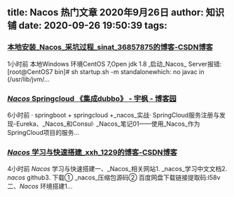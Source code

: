
title: Nacos 热门文章 2020年9月26日
author: 知识铺
date: 2020-09-26 19:50:39
tags: 
---
  
### [本地安装_Nacos_采坑过程_sinat_36857875的博客-CSDN博客](https://zshipu.com/t?url=https://blog.csdn.net/sinat_36857875/article/details/108815505)

 1小时前 本地Windows 环境CentOS 7,Open jdk 1.8 ,启动_Nacos_ Server报错:[root@CentOS7 bin]# sh startup.sh -m standalonewhich: no javac in (/usr/lib/jvm/...

### [_Nacos_ Springcloud 《集成dubbo》 - 宇枫 - 博客园](https://zshipu.com/t?url=https://www.cnblogs.com/zyf-yxm/p/13734659.html)

 6小时前 · springboot + springcloud +_nacos_实战· SpringCloud服务注册与发现-Eureka、_Nacos_和Consul· _Nacos_笔记01——使用_Nacos_作为SpringCloud项目的服务...

### [_Nacos_ 学习与快速搭建_xxh_1229的博客-CSDN博客](https://zshipu.com/t?url=https://blog.csdn.net/xxh_1229/article/details/108811246)

 4小时前 _Nacos_ 学习与快速搭建一、_Nacos_相关网站1\. _nacos_学习中文文档2\. _nacos_ github3\. 下载① _nacos_压缩包源码② 百度网盘下载链接提取码:l58v二、_Nacos_ 环境搭建1...
